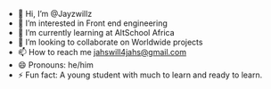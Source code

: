 - 👋 Hi, I’m @Jayzwillz
- 👀 I’m interested in Front end engineering
- 🌱 I’m currently learning at AltSchool Africa
- 💞️ I’m looking to collaborate on Worldwide projects
- 📫 How to reach me jahswill4jahs@gmail.com
- 😄 Pronouns: he/him
- ⚡ Fun fact: A young student with much to learn and ready to learn.

<!---
Jayzwillz/Jayzwillz is a ✨ special ✨ repository because its `README.md` (this file) appears on your GitHub profile.
You can click the Preview link to take a look at your changes.
--->

